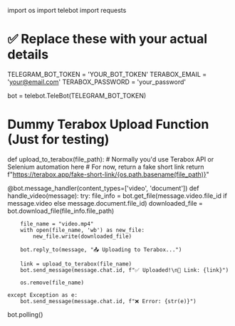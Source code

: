 import os
import telebot
import requests

# ✅ Replace these with your actual details
TELEGRAM_BOT_TOKEN = 'YOUR_BOT_TOKEN'
TERABOX_EMAIL = 'your@email.com'
TERABOX_PASSWORD = 'your_password'

bot = telebot.TeleBot(TELEGRAM_BOT_TOKEN)

# Dummy Terabox Upload Function (Just for testing)
def upload_to_terabox(file_path):
    # Normally you'd use Terabox API or Selenium automation here
    # For now, return a fake short link
    return f"https://terabox.app/fake-short-link/{os.path.basename(file_path)}"

@bot.message_handler(content_types=['video', 'document'])
def handle_video(message):
    try:
        file_info = bot.get_file(message.video.file_id if message.video else message.document.file_id)
        downloaded_file = bot.download_file(file_info.file_path)

        file_name = "video.mp4"
        with open(file_name, 'wb') as new_file:
            new_file.write(downloaded_file)

        bot.reply_to(message, "📤 Uploading to Terabox...")

        link = upload_to_terabox(file_name)
        bot.send_message(message.chat.id, f"✅ Uploaded!\n🔗 Link: {link}")

        os.remove(file_name)

    except Exception as e:
        bot.send_message(message.chat.id, f"❌ Error: {str(e)}")

bot.polling()
